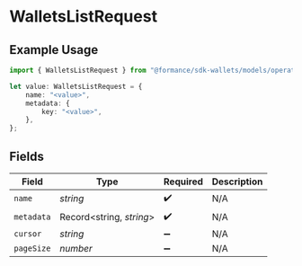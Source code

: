 # WalletsListRequest

## Example Usage

```typescript
import { WalletsListRequest } from "@formance/sdk-wallets/models/operations";

let value: WalletsListRequest = {
    name: "<value>",
    metadata: {
        key: "<value>",
    },
};
```

## Fields

| Field                    | Type                     | Required                 | Description              |
| ------------------------ | ------------------------ | ------------------------ | ------------------------ |
| `name`                   | *string*                 | :heavy_check_mark:       | N/A                      |
| `metadata`               | Record<string, *string*> | :heavy_check_mark:       | N/A                      |
| `cursor`                 | *string*                 | :heavy_minus_sign:       | N/A                      |
| `pageSize`               | *number*                 | :heavy_minus_sign:       | N/A                      |